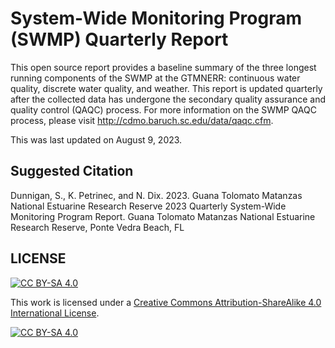 # System-Wide Monitoring Program (SWMP) Quarterly Report

This open source report provides a baseline summary of the three longest running components of the SWMP at the GTMNERR: continuous water quality, discrete water quality, and weather. This report is updated quarterly after the collected data has undergone the secondary quality assurance and quality control (QAQC) process. For more information on the SWMP QAQC process, please visit http://cdmo.baruch.sc.edu/data/qaqc.cfm.

This was last updated on August 9, 2023.

## Suggested Citation

Dunnigan, S., K. Petrinec, and N. Dix. 2023. Guana Tolomato Matanzas National Estuarine Research Reserve 2023 Quarterly System-Wide Monitoring Program Report. Guana Tolomato Matanzas National Estuarine Research Reserve, Ponte Vedra Beach, FL

## LICENSE

[![CC BY-SA 4.0][cc-by-sa-shield]][cc-by-sa]

This work is licensed under a
[Creative Commons Attribution-ShareAlike 4.0 International License][cc-by-sa].

[![CC BY-SA 4.0][cc-by-sa-image]][cc-by-sa]

[cc-by-sa]: http://creativecommons.org/licenses/by-sa/4.0/
[cc-by-sa-image]: https://licensebuttons.net/l/by-sa/4.0/88x31.png
[cc-by-sa-shield]: https://img.shields.io/badge/License-CC%20BY--SA%204.0-lightgrey.svg
